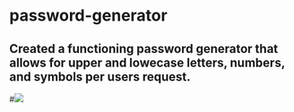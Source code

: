 # password-generator

## Created a functioning password generator that allows for upper and lowecase letters, numbers, and symbols per users request.

#![](assets/password-generator)

